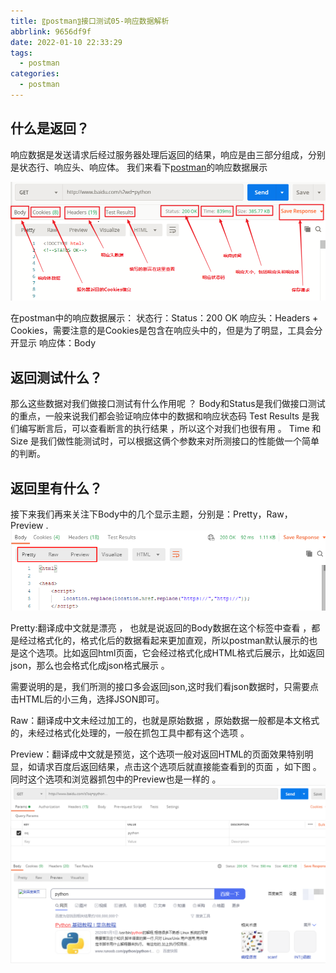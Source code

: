 ```yaml
---
title: 〖postman〗接口测试05-响应数据解析
abbrlink: 9656df9f
date: 2022-01-10 22:33:29
tags:
  - postman
categories:
  - postman
---
```


## 什么是返回？
响应数据是发送请求后经过服务器处理后返回的结果，响应是由三部分组成，分别是状态行、响应头、响应体。 <!-- more --> 我们来看下[postman](https://so.csdn.net/so/search?q=postman)的响应数据展示 

![百度搜索](/img/blog/postman/05/05-01.png)

在postman中的响应数据展示：
状态行：Status：200 OK
响应头：Headers + Cookies，需要注意的是Cookies是包含在响应头中的，但是为了明显，工具会分开显示
响应体：Body

## 返回测试什么？
那么这些数据对我们做接口测试有什么作用呢 ？
Body和Status是我们做接口测试的重点，一般来说我们都会验证响应体中的数据和响应状态码
Test Results 是我们编写断言后，可以查看断言的执行结果 ，所以这个对我们也很有用 。
Time 和Size 是我们做性能测试时，可以根据这俩个参数来对所测接口的性能做一个简单的判断。

## 返回里有什么？
接下来我们再来关注下Body中的几个显示主题，分别是：Pretty，Raw，Preview .
![百度搜索](/img/blog/postman/05/05-02.png)

Pretty:翻译成中文就是漂亮 ， 也就是说返回的Body数据在这个标签中查看 ，都是经过格式化的，格式化后的数据看起来更加直观，所以postman默认展示的也是这个选项。比如返回html页面，它会经过格式化成HTML格式后展示，比如返回json，那么也会格式化成json格式展示 。

需要说明的是，我们所测的接口多会返回json,这时我们看json数据时，只需要点击HTML后的小三角，选择JSON即可。

Raw：翻译成中文未经过加工的，也就是原始数据 ，原始数据一般都是本文格式的，未经过格式化处理的，一般在抓包工具中都有这个选项 。

Preview：翻译成中文就是预览，这个选项一般对返回HTML的页面效果特别明显，如请求百度后返回结果，点击这个选项后就直接能查看到的页面 ，如下图 。同时这个选项和浏览器抓包中的Preview也是一样的 。
![百度搜索](/img/blog/postman/05/05-03.png)